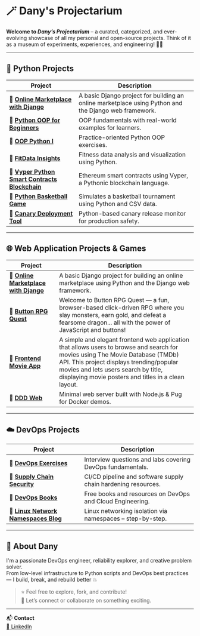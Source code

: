 # 🪄 Dany's Projectarium

**Welcome to _Dany’s Projectarium_** – a curated, categorized, and ever-evolving showcase of all my personal and open-source projects. Think of it as a museum of experiments, experiences, and engineering! 🧪🌟

---

## 🐍 Python Projects

| Project | Description |
|--------|-------------|
| 🔗 [**Online Marketplace with Django**](https://github.com/sekanderdany/Online-Marketplace-with-Django.git) | A basic Django project for building an online marketplace using Python and the Django web framework. |
| 🔗 [**Python OOP for Beginners**](https://github.com/sekanderdany/Python-OOP-for-Beginners) | OOP fundamentals with real-world examples for learners. |
| 🔗 [**OOP Python I**](https://github.com/sekanderdany/OOP-Python-I) | Practice-oriented Python OOP exercises. |
| 🔗 [**FitData Insights**](https://github.com/sekanderdany/FitData_Insights) | Fitness data analysis and visualization using Python. |
| 🔗 [**Vyper Python Smart Contracts Blockchain**](https://github.com/sekanderdany/Vyper-Python-Smart-Contracts-Blockchain) | Ethereum smart contracts using Vyper, a Pythonic blockchain language. |
| 🔗 [**Python Basketball Game**](https://github.com/sekanderdany/Python-Basketball-Game) | Simulates a basketball tournament using Python and CSV data. |
| 🔗 [**Canary Deployment Tool**](https://github.com/sekanderdany/canary) | Python-based canary release monitor for production safety. |

---

## 🌐 Web Application Projects & Games

| Project | Description |
|--------|-------------|
| 🔗 [**Online Marketplace with Django**](https://github.com/sekanderdany/Online-Marketplace-with-Django.git) | A basic Django project for building an online marketplace using Python and the Django web framework. |
| 🔗 [**Button RPG Quest**](https://github.com/sekanderdany/button-rpg-quest) | Welcome to Button RPG Quest — a fun, browser-based click-driven RPG where you slay monsters, earn gold, and defeat a fearsome dragon... all with the power of JavaScript and buttons! |
| 🔗 [**Frontend Movie App**](https://github.com/sekanderdany/frontend-movie-app) | A simple and elegant frontend web application that allows users to browse and search for movies using The Movie Database (TMDb) API. This project displays trending/popular movies and lets users search by title, displaying movie posters and titles in a clean layout. |
| 🔗 [**DDD Web**](https://github.com/sekanderdany/ddd-web) | Minimal web server built with Node.js & Pug for Docker demos. |

---

## ☁️ DevOps Projects

| Project | Description |
|--------|-------------|
| 🔗 [**DevOps Exercises**](https://github.com/sekanderdany/devops-exercises) | Interview questions and labs covering DevOps fundamentals. |
| 🔗 [**Supply Chain Security**](https://github.com/sekanderdany/supply_chain_security) | CI/CD pipeline and software supply chain hardening resources. |
| 🔗 [**DevOps Books**](https://github.com/sekanderdany/DevOps_Books) | Free books and resources on DevOps and Cloud Engineering. |
| 🔗 [**Linux Network Namespaces Blog**](https://github.com/sekanderdany/linux-network-namespaces-blog) | Linux networking isolation via namespaces – step-by-step. |
---


## 🧭 About Dany

I'm a passionate DevOps engineer, reliability explorer, and creative problem solver.  
From low-level infrastructure to Python scripts and DevOps best practices — I build, break, and rebuild better 💥

> ⭐ Feel free to explore, fork, and contribute!  
> 🤝 Let’s connect or collaborate on something exciting.

---

📬 **Contact**  
[🔗 LinkedIn](https://linkedin.com/in/sekanderdany)

